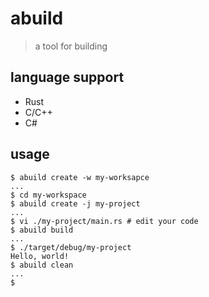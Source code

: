 # abuild

> a tool for building

## language support

- Rust
- C/C++
- C#

## usage

```shell
$ abuild create -w my-worksapce
...
$ cd my-workspace
$ abuild create -j my-project
...
$ vi ./my-project/main.rs # edit your code
$ abuild build
...
$ ./target/debug/my-project
Hello, world!
$ abuild clean
...
$ 
```
